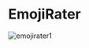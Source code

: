 # EmojiRater


![emojirater1](https://user-images.githubusercontent.com/17602996/53480685-bfd8ce00-3a8c-11e9-9845-233d2b158733.gif)
